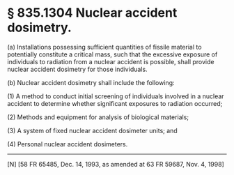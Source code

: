 # § 835.1304   Nuclear accident dosimetry.

(a) Installations possessing sufficient quantities of fissile material to potentially constitute a critical mass, such that the excessive exposure of individuals to radiation from a nuclear accident is possible, shall provide nuclear accident dosimetry for those individuals. 


(b) Nuclear accident dosimetry shall include the following: 


(1) A method to conduct initial screening of individuals involved in a nuclear accident to determine whether significant exposures to radiation occurred; 


(2) Methods and equipment for analysis of biological materials; 


(3) A system of fixed nuclear accident dosimeter units; and 


(4) Personal nuclear accident dosimeters.



---

[N] [58 FR 65485, Dec. 14, 1993, as amended at 63 FR 59687, Nov. 4, 1998]




